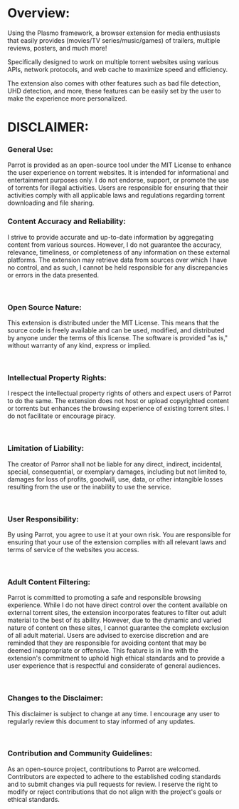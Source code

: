 # Overview:

Using the Plasmo framework, a browser extension for media enthusiasts that easily provides (movies/TV series/music/games) of trailers, multiple reviews, posters, and much more!

Specifically designed to work on multiple torrent websites using various APIs, network protocols, and web cache to maximize speed and efficiency. 

The extension also comes with other features such as bad file detection, UHD detection, and more, these features can be easily set by the user to make the experience more personalized.

# DISCLAIMER:

### General Use:

Parrot is provided as an open-source tool under the MIT License to enhance the user experience on torrent websites. It is intended for informational and entertainment purposes only. I do not endorse, support, or promote the use of torrents for illegal activities. Users are responsible for ensuring that their activities comply with all applicable laws and regulations regarding torrent downloading and file sharing.


### Content Accuracy and Reliability:

I strive to provide accurate and up-to-date information by aggregating content from various sources. However, I do not guarantee the accuracy, relevance, timeliness, or completeness of any information on these external platforms. The extension may retrieve data from sources over which I have no control, and as such, I cannot be held responsible for any discrepancies or errors in the data presented.

​
### Open Source Nature:

This extension is distributed under the MIT License. This means that the source code is freely available and can be used, modified, and distributed by anyone under the terms of this license. The software is provided "as is," without warranty of any kind, express or implied.

​
### Intellectual Property Rights:

I respect the intellectual property rights of others and expect users of Parrot to do the same. The extension does not host or upload copyrighted content or torrents but enhances the browsing experience of existing torrent sites. I do not facilitate or encourage piracy.

​
### Limitation of Liability:

The creator of Parror shall not be liable for any direct, indirect, incidental, special, consequential, or exemplary damages, including but not limited to, damages for loss of profits, goodwill, use, data, or other intangible losses resulting from the use or the inability to use the service.

​
### User Responsibility: 

By using Parrot, you agree to use it at your own risk. You are responsible for ensuring that your use of the extension complies with all relevant laws and terms of service of the websites you access.

​
### Adult Content Filtering:

Parrot is committed to promoting a safe and responsible browsing experience. While I do not have direct control over the content available on external torrent sites, the extension incorporates features to filter out adult material to the best of its ability. However, due to the dynamic and varied nature of content on these sites, I cannot guarantee the complete exclusion of all adult material. Users are advised to exercise discretion and are reminded that they are responsible for avoiding content that may be deemed inappropriate or offensive. This feature is in line with the extension's commitment to uphold high ethical standards and to provide a user experience that is respectful and considerate of general audiences.

​
### Changes to the Disclaimer:

This disclaimer is subject to change at any time. I encourage any user to regularly review this document to stay informed of any updates.

​
### Contribution and Community Guidelines:

As an open-source project, contributions to Parrot are welcomed. Contributors are expected to adhere to the established coding standards and to submit changes via pull requests for review. I reserve the right to modify or reject contributions that do not align with the project's goals or ethical standards.
